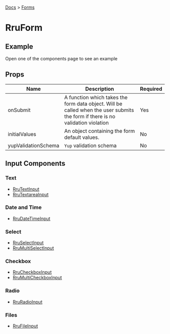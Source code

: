 [Docs](/docs) > [Forms](/docs/components/RruForm)

# RruForm

## Example
Open one of the components page to see an example


## Props

| Name                | Description                                                                                                                    | Required |
| ------------------- | ------------------------------------------------------------------------------------------------------------------------------ | -------- |
| onSubmit            | A function which takes the form data object. Will be called when the user submits the form if there is no validation violation | Yes      |
| initialValues       | An object containing the form default values.                                                                                  | No       |
| yupValidationSchema | `Yup` validation schema                                                                                                        | No       |

## Input Components

### Text

- [RruTextInput](/docs/components/RruTextInput)
- [RruTextareaInput](/docs/components/RruTextareaInput)

### Date and Time

- [RruDateTimeInput](/docs/components/RruDateTimeInput)

### Select

- [RruSelectInput](/docs/components/RruSelectInput)
- [RruMultiSelectInput](/docs/components/RruMultiSelectInput)

### Checkbox

- [RruCheckboxInput](/docs/components/RruCheckboxInput)
- [RruMultiCheckboxInput](/docs/components/RruMultiCheckboxInput)

### Radio

- [RruRadioInput](/docs/components/RruRadioInput)

### Files

- [RruFileInput](/docs/components/RruFileInput)
